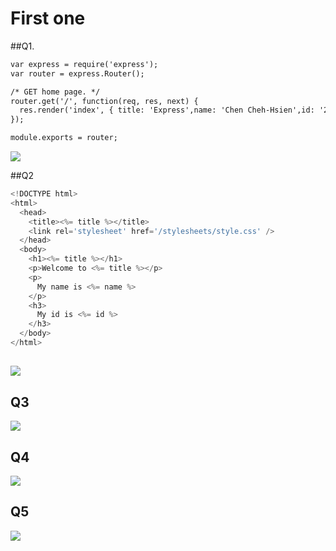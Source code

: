 # First one

##Q1.
```html
var express = require('express');
var router = express.Router();

/* GET home page. */
router.get('/', function(req, res, next) {
  res.render('index', { title: 'Express',name: 'Chen Cheh-Hsien',id: '209410140'});
});

module.exports = router;
```
![](https://i.imgur.com/5boq1MC.png)

##Q2
```js
<!DOCTYPE html>
<html>
  <head>
    <title><%= title %></title>
    <link rel='stylesheet' href='/stylesheets/style.css' />
  </head>
  <body>
    <h1><%= title %></h1>
    <p>Welcome to <%= title %></p>
    <p>
      My name is <%= name %>
    </p>
    <h3>
      My id is <%= id %>
    </h3>
  </body>
</html>
```
![](https://i.imgur.com/ftPhvrz.jpg)
---

## Q3
![](https://i.imgur.com/A5TPSYQ.png)

## Q4
![](https://i.imgur.com/V18eI82.png)

## Q5
![](https://i.imgur.com/dudvKcd.png)